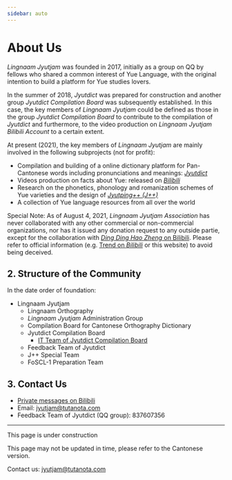 ```yaml
---
sidebar: auto
---
```


# About Us

*Lingnaam Jyutjam* was founded in 2017, initially as a group on QQ by fellows who shared a common interest of Yue Language, with the original intention to build a platform for Yue studies lovers.

In the summer of 2018, *Jyutdict* was prepared for construction and another group *Jyutdict Compilation Board* was subsequently established. In this case, the key members of *Lingnaam Jyutjam* could be defined as those in the group *Jyutdict Compilation Board* to contribute to the compilation of *Jyutdict* and furthermore, to the video production on *Lingnaam Jyutjam Bilibili Account* to a certain extent.

At present (2021), the key members of *Lingnaam Jyutjam* are mainly involved in the following subprojects (not for profit):

- Compilation and building of a online dictionary platform for Pan-Cantonese words including pronunciations and meanings: *[Jyutdict](/en/jyutdict-android/)*
- Videos production on facts about Yue: released on *[Bilibili](https://space.bilibili.com/410568594)*
- Research on the phonetics, phonology and romanization schemes of Yue varieties and the design of *[Jyutping++ (J++)](/en/j++/)*
- A collection of Yue language resources from all over the world

Special Note: As of August 4, 2021, *Lingnaam Jyutjam Association* has never collaborated with any other commercial or non-commercial organizations, nor has it issued any donation request to any outside partie, except for the collaboration with [*Ding Ding Hao Zheng* on Bilibili](https://www.bilibili.com/video/BV1ji4y1L7W6). Please refer to official information (e.g. [Trend on *Bilibili*](https://space.bilibili.com/410568594/dynamic) or this website) to avoid being deceived.

## 2. Structure of the Community

In the date order of foundation:

- Lingnaam Jyutjam
    - Lingnaam Orthography
    - *Lingnaam Jyutjam* Administration Group
    - Compilation Board for Cantonese Orthography Dictionary
    - Jyutdict Compilation Board
        - [IT Team of Jyutdict Compilation Board](https://github.com/JyutdictEB)
    - Feedback Team of Jyutdict
    - J++ Special Team
    - FoSCL-1 Preparation Team

## 3. Contact Us

- [Private messages on Bilibili](https://space.bilibili.com/410568594)
- Email: jyutjam@tutanota.com
- Feedback Team of Jyutdict (QQ group): 837607356

---

This page is under construction

This page may not be updated in time, please refer to the Cantonese version.

Contact us: jyutjam@tutanota.com
